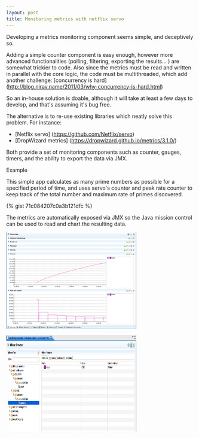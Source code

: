 ```yaml
---
layout: post
title: Monitoring metrics with netflix servo
---
```


Developing a metrics monitoring component seems simple, and deceptively so. 

Adding a simple counter component is easy enough, however more advanced functionalities (polling, filtering, exporting the results... ) are somewhat trickier to code. Also since
the metrics must be read and written in parallel with the core logic, the code must be multithreaded, which add another challenge: [concurrency is hard] (http://blog.nirav.name/2011/03/why-concurrency-is-hard.html)

So an in-house solution is doable, although it will take at least a few days to develop, and that's assuming it's bug free.

The alternative is to re-use existing libraries which neatly solve this problem. For instance:

* [Netflix servo] (https://github.com/Netflix/servo)
* [DropWizard metrics] (https://dropwizard.github.io/metrics/3.1.0/)

Both provide a set of monitoring components such as counter, gauges, timers, and the ability to export the data via JMX.

Example 

This simple app calculates as many prime numbers as possible for a specified period of time, and uses servo's counter and peak rate 
counter to keep track of the total number and maximum rate of primes discovered.

{% gist 71c084207c0a3b121dfc %}


The metrics are automatically exposed via JMX so the Java mission control can be used to read and chart the resulting data.

<a href=""><img src="/images/servo_charts.png" height="258" width="348" ></a>

<a href=""><img src="/images/servo_mbeans.png" height="258" width="348" ></a>











